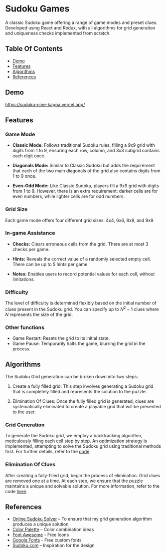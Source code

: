 # Sudoku Games

A classic Sudoku game offering a range of game modes and preset clues. Developed using React and Redux, with all algorithms for grid generation and uniqueness checks implemented from scratch.

## Table Of Contents

-   [Demo](#demo)
-   [Features](#features)
-   [Algorithms](#algorithms)
-   [References](#references)

## Demo

https://sudoku-nine-kappa.vercel.app/

## Features

### Game Mode

-   **Classic Mode:** Follows traditional Sudoku rules, filling a 9x9 grid with digits from 1 to 9, ensuring each row, column, and 3x3 subgrid contains each digit once.

-   **Diagonals Mode:** Similar to Classic Sudoku but adds the requirement that each of the two main diagonals of the grid also contains digits from 1 to 9 once.

-   **Even-Odd Mode:** Like Classic Sudoku, players fill a 9x9 grid with digits from 1 to 9. However, there is an extra requirement: darker cells are for even numbers, while lighter cells are for odd numbers.

### Grid Size

Each game mode offers four different grid sizes: 4x4, 6x6, 8x8, and 9x9.

### In-game Assistance

-   **Checks:** Clears erroneous cells from the grid. There are at most 3 checks per game.

-   **Hints:** Reveals the correct value of a randomly selected empty cell. There can be up to 5 hints per game.

-   **Notes:** Enables users to record potential values for each cell, without limitations.

### Difficulty

The level of difficulty is determined flexibly based on the initial number of clues present in the Sudoku grid. You can specify up to $N^2-1$ clues where $N$ represents the size of the grid.

### Other functions

-   Game Restart: Resets the grid to its initial state.
-   Game Pause: Temporarily halts the game, blurring the grid in the process.

## Algorithms

The Sudoku Grid generation can be broken down into two steps:

1. Create a fully filled grid: This step involves generating a Sudoku grid that is completely filled and represents the solution to the puzzle.

2. Elimination Of Clues: Once the fully filled grid is generated, clues are systematically eliminated to create a playable grid that will be presented to the user.

### Grid Generation

To generate the Sudoku grid, we employ a backtracking algorithm, meticulously filling each cell step by step. An optimization strategy is implemented, attempting to solve the Sudoku grid using traditional methods first. For further details, refer to the [code](src/algorithms/index.ts#L14).

### Elimination Of Clues

After creating a fully-filled grid, begin the process of elimination. Grid clues are removed one at a time. At each step, we ensure that the puzzle maintains a unique and solvable solution. For more information, refer to the code [here](src/algorithms/index.ts#L79).

## References

-   [Online Sudoku Solver](https://www.thonky.com/sudoku/solution-count) – To ensure that my grid generation algorithm produces a unique solution
-   [Color Palette](https://coolors.co/) – Color combination ideas
-   [Font Awesome](https://fontawesome.com/icons) - Free Icons
-   [Google Fonts](https://fonts.google.com/) - Free custom fonts
-   [Sudoku.com](https://sudoku.com/) – Inspiration for the design
